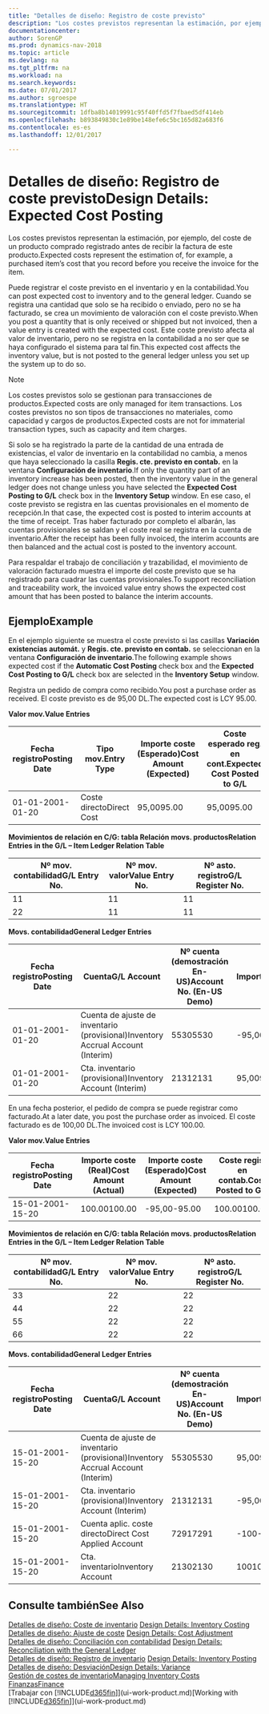 ```yaml
---
title: "Detalles de diseño: Registro de coste previsto"
description: "Los costes previstos representan la estimación, por ejemplo, del coste de un producto comprado registrado antes de recibir la factura de este producto."
documentationcenter: 
author: SorenGP
ms.prod: dynamics-nav-2018
ms.topic: article
ms.devlang: na
ms.tgt_pltfrm: na
ms.workload: na
ms.search.keywords: 
ms.date: 07/01/2017
ms.author: sgroespe
ms.translationtype: HT
ms.sourcegitcommit: 1dfba8b14019991c95f40ffd5f7fbaed5df414eb
ms.openlocfilehash: b893849830c1e89be148efe6c5bc165d82a683f6
ms.contentlocale: es-es
ms.lasthandoff: 12/01/2017

---
```

# <a name="design-details-expected-cost-posting"></a><span data-ttu-id="d5ff6-103">Detalles de diseño: Registro de coste previsto</span><span class="sxs-lookup"><span data-stu-id="d5ff6-103">Design Details: Expected Cost Posting</span></span>
<span data-ttu-id="d5ff6-104">Los costes previstos representan la estimación, por ejemplo, del coste de un producto comprado registrado antes de recibir la factura de este producto.</span><span class="sxs-lookup"><span data-stu-id="d5ff6-104">Expected costs represent the estimation of, for example, a purchased item’s cost that you record before you receive the invoice for the item.</span></span>  

 <span data-ttu-id="d5ff6-105">Puede registrar el coste previsto en el inventario y en la contabilidad.</span><span class="sxs-lookup"><span data-stu-id="d5ff6-105">You can post expected cost to inventory and to the general ledger.</span></span> <span data-ttu-id="d5ff6-106">Cuando se registra una cantidad que solo se ha recibido o enviado, pero no se ha facturado, se crea un movimiento de valoración con el coste previsto.</span><span class="sxs-lookup"><span data-stu-id="d5ff6-106">When you post a quantity that is only received or shipped but not invoiced, then a value entry is created with the expected cost.</span></span> <span data-ttu-id="d5ff6-107">Este coste previsto afecta al valor de inventario, pero no se registra en la contabilidad a no ser que se haya configurado el sistema para tal fin.</span><span class="sxs-lookup"><span data-stu-id="d5ff6-107">This expected cost affects the inventory value, but is not posted to the general ledger unless you set up the system up to do so.</span></span>  

> [!NOTE]  
>  <span data-ttu-id="d5ff6-108">Los costes previstos solo se gestionan para transacciones de productos.</span><span class="sxs-lookup"><span data-stu-id="d5ff6-108">Expected costs are only managed for item transactions.</span></span> <span data-ttu-id="d5ff6-109">Los costes previstos no son tipos de transacciones no materiales, como capacidad y cargos de productos.</span><span class="sxs-lookup"><span data-stu-id="d5ff6-109">Expected costs are not for immaterial transaction types, such as capacity and item charges.</span></span>  

 <span data-ttu-id="d5ff6-110">Si solo se ha registrado la parte de la cantidad de una entrada de existencias, el valor de inventario en la contabilidad no cambia, a menos que haya seleccionado la casilla **Regis. cte. previsto en contab.** en la ventana **Configuración de inventario**.</span><span class="sxs-lookup"><span data-stu-id="d5ff6-110">If only the quantity part of an inventory increase has been posted, then the inventory value in the general ledger does not change unless you have selected the **Expected Cost Posting to G/L** check box in the **Inventory Setup** window.</span></span> <span data-ttu-id="d5ff6-111">En ese caso, el coste previsto se registra en las cuentas provisionales en el momento de recepción.</span><span class="sxs-lookup"><span data-stu-id="d5ff6-111">In that case, the expected cost is posted to interim accounts at the time of receipt.</span></span> <span data-ttu-id="d5ff6-112">Tras haber facturado por completo el albarán, las cuentas provisionales se saldan y el coste real se registra en la cuenta de inventario.</span><span class="sxs-lookup"><span data-stu-id="d5ff6-112">After the receipt has been fully invoiced, the interim accounts are then balanced and the actual cost is posted to the inventory account.</span></span>  

 <span data-ttu-id="d5ff6-113">Para respaldar el trabajo de conciliación y trazabilidad, el movimiento de valoración facturado muestra el importe del coste previsto que se ha registrado para cuadrar las cuentas provisionales.</span><span class="sxs-lookup"><span data-stu-id="d5ff6-113">To support reconciliation and traceability work, the invoiced value entry shows the expected cost amount that has been posted to balance the interim accounts.</span></span>  

## <a name="example"></a><span data-ttu-id="d5ff6-114">Ejemplo</span><span class="sxs-lookup"><span data-stu-id="d5ff6-114">Example</span></span>  
 <span data-ttu-id="d5ff6-115">En el ejemplo siguiente se muestra el coste previsto si las casillas **Variación existencias automát.** y **Regis. cte. previsto en contab.** se seleccionan en la ventana **Configuración de inventario**.</span><span class="sxs-lookup"><span data-stu-id="d5ff6-115">The following example shows expected cost if the **Automatic Cost Posting** check box and the **Expected Cost Posting to G/L** check box are selected in the **Inventory Setup** window.</span></span>  

 <span data-ttu-id="d5ff6-116">Registra un pedido de compra como recibido.</span><span class="sxs-lookup"><span data-stu-id="d5ff6-116">You post a purchase order as received.</span></span> <span data-ttu-id="d5ff6-117">El coste previsto es de 95,00 DL.</span><span class="sxs-lookup"><span data-stu-id="d5ff6-117">The expected cost is LCY 95.00.</span></span>  

 <span data-ttu-id="d5ff6-118">**Valor mov.**</span><span class="sxs-lookup"><span data-stu-id="d5ff6-118">**Value Entries**</span></span>  

|<span data-ttu-id="d5ff6-119">Fecha registro</span><span class="sxs-lookup"><span data-stu-id="d5ff6-119">Posting Date</span></span>|<span data-ttu-id="d5ff6-120">Tipo mov.</span><span class="sxs-lookup"><span data-stu-id="d5ff6-120">Entry Type</span></span>|<span data-ttu-id="d5ff6-121">Importe coste (Esperado)</span><span class="sxs-lookup"><span data-stu-id="d5ff6-121">Cost Amount (Expected)</span></span>|<span data-ttu-id="d5ff6-122">Coste esperado reg. en cont.</span><span class="sxs-lookup"><span data-stu-id="d5ff6-122">Expected Cost Posted to G/L</span></span>|<span data-ttu-id="d5ff6-123">Coste previsto</span><span class="sxs-lookup"><span data-stu-id="d5ff6-123">Expected Cost</span></span>|<span data-ttu-id="d5ff6-124">Nº mov. producto</span><span class="sxs-lookup"><span data-stu-id="d5ff6-124">Item Ledger Entry No.</span></span>|<span data-ttu-id="d5ff6-125">Nº mov.</span><span class="sxs-lookup"><span data-stu-id="d5ff6-125">Entry No.</span></span>|  
|------------------|----------------|------------------------------|----------------------------------|-------------------|---------------------------|---------------|  
|<span data-ttu-id="d5ff6-126">01-01-20</span><span class="sxs-lookup"><span data-stu-id="d5ff6-126">01-01-20</span></span>|<span data-ttu-id="d5ff6-127">Coste directo</span><span class="sxs-lookup"><span data-stu-id="d5ff6-127">Direct Cost</span></span>|<span data-ttu-id="d5ff6-128">95,00</span><span class="sxs-lookup"><span data-stu-id="d5ff6-128">95.00</span></span>|<span data-ttu-id="d5ff6-129">95,00</span><span class="sxs-lookup"><span data-stu-id="d5ff6-129">95.00</span></span>|<span data-ttu-id="d5ff6-130">Sí</span><span class="sxs-lookup"><span data-stu-id="d5ff6-130">Yes</span></span>|<span data-ttu-id="d5ff6-131">1</span><span class="sxs-lookup"><span data-stu-id="d5ff6-131">1</span></span>|<span data-ttu-id="d5ff6-132">1</span><span class="sxs-lookup"><span data-stu-id="d5ff6-132">1</span></span>|  

 <span data-ttu-id="d5ff6-133">**Movimientos de relación en C/G: tabla Relación movs. productos**</span><span class="sxs-lookup"><span data-stu-id="d5ff6-133">**Relation Entries in the G/L – Item Ledger Relation Table**</span></span>  

|<span data-ttu-id="d5ff6-134">Nº mov. contabilidad</span><span class="sxs-lookup"><span data-stu-id="d5ff6-134">G/L Entry No.</span></span>|<span data-ttu-id="d5ff6-135">Nº mov. valor</span><span class="sxs-lookup"><span data-stu-id="d5ff6-135">Value Entry No.</span></span>|<span data-ttu-id="d5ff6-136">Nº asto. registro</span><span class="sxs-lookup"><span data-stu-id="d5ff6-136">G/L Register No.</span></span>|  
|--------------------|---------------------|-----------------------|  
|<span data-ttu-id="d5ff6-137">1</span><span class="sxs-lookup"><span data-stu-id="d5ff6-137">1</span></span>|<span data-ttu-id="d5ff6-138">1</span><span class="sxs-lookup"><span data-stu-id="d5ff6-138">1</span></span>|<span data-ttu-id="d5ff6-139">1</span><span class="sxs-lookup"><span data-stu-id="d5ff6-139">1</span></span>|  
|<span data-ttu-id="d5ff6-140">2</span><span class="sxs-lookup"><span data-stu-id="d5ff6-140">2</span></span>|<span data-ttu-id="d5ff6-141">1</span><span class="sxs-lookup"><span data-stu-id="d5ff6-141">1</span></span>|<span data-ttu-id="d5ff6-142">1</span><span class="sxs-lookup"><span data-stu-id="d5ff6-142">1</span></span>|  

 <span data-ttu-id="d5ff6-143">**Movs. contabilidad**</span><span class="sxs-lookup"><span data-stu-id="d5ff6-143">**General Ledger Entries**</span></span>  

|<span data-ttu-id="d5ff6-144">Fecha registro</span><span class="sxs-lookup"><span data-stu-id="d5ff6-144">Posting Date</span></span>|<span data-ttu-id="d5ff6-145">Cuenta</span><span class="sxs-lookup"><span data-stu-id="d5ff6-145">G/L Account</span></span>|<span data-ttu-id="d5ff6-146">Nº cuenta (demostración En-US)</span><span class="sxs-lookup"><span data-stu-id="d5ff6-146">Account No. (En-US Demo)</span></span>|<span data-ttu-id="d5ff6-147">Importe</span><span class="sxs-lookup"><span data-stu-id="d5ff6-147">Amount</span></span>|<span data-ttu-id="d5ff6-148">Nº mov.</span><span class="sxs-lookup"><span data-stu-id="d5ff6-148">Entry No.</span></span>|  
|------------------|------------------|---------------------------------|------------|---------------|  
|<span data-ttu-id="d5ff6-149">01-01-20</span><span class="sxs-lookup"><span data-stu-id="d5ff6-149">01-01-20</span></span>|<span data-ttu-id="d5ff6-150">Cuenta de ajuste de inventario (provisional)</span><span class="sxs-lookup"><span data-stu-id="d5ff6-150">Inventory Accrual Account (Interim)</span></span>|<span data-ttu-id="d5ff6-151">5530</span><span class="sxs-lookup"><span data-stu-id="d5ff6-151">5530</span></span>|<span data-ttu-id="d5ff6-152">-95,00</span><span class="sxs-lookup"><span data-stu-id="d5ff6-152">-95.00</span></span>|<span data-ttu-id="d5ff6-153">2</span><span class="sxs-lookup"><span data-stu-id="d5ff6-153">2</span></span>|  
|<span data-ttu-id="d5ff6-154">01-01-20</span><span class="sxs-lookup"><span data-stu-id="d5ff6-154">01-01-20</span></span>|<span data-ttu-id="d5ff6-155">Cta. inventario (provisional)</span><span class="sxs-lookup"><span data-stu-id="d5ff6-155">Inventory Account (Interim)</span></span>|<span data-ttu-id="d5ff6-156">2131</span><span class="sxs-lookup"><span data-stu-id="d5ff6-156">2131</span></span>|<span data-ttu-id="d5ff6-157">95,00</span><span class="sxs-lookup"><span data-stu-id="d5ff6-157">95.00</span></span>|<span data-ttu-id="d5ff6-158">1</span><span class="sxs-lookup"><span data-stu-id="d5ff6-158">1</span></span>|  

 <span data-ttu-id="d5ff6-159">En una fecha posterior, el pedido de compra se puede registrar como facturado.</span><span class="sxs-lookup"><span data-stu-id="d5ff6-159">At a later date, you post the purchase order as invoiced.</span></span> <span data-ttu-id="d5ff6-160">El coste facturado es de 100,00 DL.</span><span class="sxs-lookup"><span data-stu-id="d5ff6-160">The invoiced cost is LCY 100.00.</span></span>  

 <span data-ttu-id="d5ff6-161">**Valor mov.**</span><span class="sxs-lookup"><span data-stu-id="d5ff6-161">**Value Entries**</span></span>  

|<span data-ttu-id="d5ff6-162">Fecha registro</span><span class="sxs-lookup"><span data-stu-id="d5ff6-162">Posting Date</span></span>|<span data-ttu-id="d5ff6-163">Importe coste (Real)</span><span class="sxs-lookup"><span data-stu-id="d5ff6-163">Cost Amount (Actual)</span></span>|<span data-ttu-id="d5ff6-164">Importe coste (Esperado)</span><span class="sxs-lookup"><span data-stu-id="d5ff6-164">Cost Amount (Expected)</span></span>|<span data-ttu-id="d5ff6-165">Coste regis. en contab.</span><span class="sxs-lookup"><span data-stu-id="d5ff6-165">Cost Posted to G/L</span></span>|<span data-ttu-id="d5ff6-166">Coste previsto</span><span class="sxs-lookup"><span data-stu-id="d5ff6-166">Expected Cost</span></span>|<span data-ttu-id="d5ff6-167">Nº mov. producto</span><span class="sxs-lookup"><span data-stu-id="d5ff6-167">Item Ledger Entry No.</span></span>|<span data-ttu-id="d5ff6-168">Nº mov.</span><span class="sxs-lookup"><span data-stu-id="d5ff6-168">Entry No.</span></span>|  
|------------------|----------------------------|------------------------------|-------------------------|-------------------|---------------------------|---------------|  
|<span data-ttu-id="d5ff6-169">15-01-20</span><span class="sxs-lookup"><span data-stu-id="d5ff6-169">01-15-20</span></span>|<span data-ttu-id="d5ff6-170">100.00</span><span class="sxs-lookup"><span data-stu-id="d5ff6-170">100.00</span></span>|<span data-ttu-id="d5ff6-171">-95,00</span><span class="sxs-lookup"><span data-stu-id="d5ff6-171">-95.00</span></span>|<span data-ttu-id="d5ff6-172">100.00</span><span class="sxs-lookup"><span data-stu-id="d5ff6-172">100.00</span></span>|<span data-ttu-id="d5ff6-173">No</span><span class="sxs-lookup"><span data-stu-id="d5ff6-173">No</span></span>|<span data-ttu-id="d5ff6-174">1</span><span class="sxs-lookup"><span data-stu-id="d5ff6-174">1</span></span>|<span data-ttu-id="d5ff6-175">2</span><span class="sxs-lookup"><span data-stu-id="d5ff6-175">2</span></span>|  

 <span data-ttu-id="d5ff6-176">**Movimientos de relación en C/G: tabla Relación movs. productos**</span><span class="sxs-lookup"><span data-stu-id="d5ff6-176">**Relation Entries in the G/L – Item Ledger Relation Table**</span></span>  

|<span data-ttu-id="d5ff6-177">Nº mov. contabilidad</span><span class="sxs-lookup"><span data-stu-id="d5ff6-177">G/L Entry No.</span></span>|<span data-ttu-id="d5ff6-178">Nº mov. valor</span><span class="sxs-lookup"><span data-stu-id="d5ff6-178">Value Entry No.</span></span>|<span data-ttu-id="d5ff6-179">Nº asto. registro</span><span class="sxs-lookup"><span data-stu-id="d5ff6-179">G/L Register No.</span></span>|  
|--------------------|---------------------|-----------------------|  
|<span data-ttu-id="d5ff6-180">3</span><span class="sxs-lookup"><span data-stu-id="d5ff6-180">3</span></span>|<span data-ttu-id="d5ff6-181">2</span><span class="sxs-lookup"><span data-stu-id="d5ff6-181">2</span></span>|<span data-ttu-id="d5ff6-182">2</span><span class="sxs-lookup"><span data-stu-id="d5ff6-182">2</span></span>|  
|<span data-ttu-id="d5ff6-183">4</span><span class="sxs-lookup"><span data-stu-id="d5ff6-183">4</span></span>|<span data-ttu-id="d5ff6-184">2</span><span class="sxs-lookup"><span data-stu-id="d5ff6-184">2</span></span>|<span data-ttu-id="d5ff6-185">2</span><span class="sxs-lookup"><span data-stu-id="d5ff6-185">2</span></span>|  
|<span data-ttu-id="d5ff6-186">5</span><span class="sxs-lookup"><span data-stu-id="d5ff6-186">5</span></span>|<span data-ttu-id="d5ff6-187">2</span><span class="sxs-lookup"><span data-stu-id="d5ff6-187">2</span></span>|<span data-ttu-id="d5ff6-188">2</span><span class="sxs-lookup"><span data-stu-id="d5ff6-188">2</span></span>|  
|<span data-ttu-id="d5ff6-189">6</span><span class="sxs-lookup"><span data-stu-id="d5ff6-189">6</span></span>|<span data-ttu-id="d5ff6-190">2</span><span class="sxs-lookup"><span data-stu-id="d5ff6-190">2</span></span>|<span data-ttu-id="d5ff6-191">2</span><span class="sxs-lookup"><span data-stu-id="d5ff6-191">2</span></span>|  

 <span data-ttu-id="d5ff6-192">**Movs. contabilidad**</span><span class="sxs-lookup"><span data-stu-id="d5ff6-192">**General Ledger Entries**</span></span>  

|<span data-ttu-id="d5ff6-193">Fecha registro</span><span class="sxs-lookup"><span data-stu-id="d5ff6-193">Posting Date</span></span>|<span data-ttu-id="d5ff6-194">Cuenta</span><span class="sxs-lookup"><span data-stu-id="d5ff6-194">G/L Account</span></span>|<span data-ttu-id="d5ff6-195">Nº cuenta (demostración En-US)</span><span class="sxs-lookup"><span data-stu-id="d5ff6-195">Account No. (En-US Demo)</span></span>|<span data-ttu-id="d5ff6-196">Importe</span><span class="sxs-lookup"><span data-stu-id="d5ff6-196">Amount</span></span>|<span data-ttu-id="d5ff6-197">Nº mov.</span><span class="sxs-lookup"><span data-stu-id="d5ff6-197">Entry No.</span></span>|  
|------------------|------------------|---------------------------------|------------|---------------|  
|<span data-ttu-id="d5ff6-198">15-01-20</span><span class="sxs-lookup"><span data-stu-id="d5ff6-198">01-15-20</span></span>|<span data-ttu-id="d5ff6-199">Cuenta de ajuste de inventario (provisional)</span><span class="sxs-lookup"><span data-stu-id="d5ff6-199">Inventory Accrual Account (Interim)</span></span>|<span data-ttu-id="d5ff6-200">5530</span><span class="sxs-lookup"><span data-stu-id="d5ff6-200">5530</span></span>|<span data-ttu-id="d5ff6-201">95,00</span><span class="sxs-lookup"><span data-stu-id="d5ff6-201">95.00</span></span>|<span data-ttu-id="d5ff6-202">4</span><span class="sxs-lookup"><span data-stu-id="d5ff6-202">4</span></span>|  
|<span data-ttu-id="d5ff6-203">15-01-20</span><span class="sxs-lookup"><span data-stu-id="d5ff6-203">01-15-20</span></span>|<span data-ttu-id="d5ff6-204">Cta. inventario (provisional)</span><span class="sxs-lookup"><span data-stu-id="d5ff6-204">Inventory Account (Interim)</span></span>|<span data-ttu-id="d5ff6-205">2131</span><span class="sxs-lookup"><span data-stu-id="d5ff6-205">2131</span></span>|<span data-ttu-id="d5ff6-206">-95,00</span><span class="sxs-lookup"><span data-stu-id="d5ff6-206">-95.00</span></span>|<span data-ttu-id="d5ff6-207">3</span><span class="sxs-lookup"><span data-stu-id="d5ff6-207">3</span></span>|  
|<span data-ttu-id="d5ff6-208">15-01-20</span><span class="sxs-lookup"><span data-stu-id="d5ff6-208">01-15-20</span></span>|<span data-ttu-id="d5ff6-209">Cuenta aplic. coste directo</span><span class="sxs-lookup"><span data-stu-id="d5ff6-209">Direct Cost Applied Account</span></span>|<span data-ttu-id="d5ff6-210">7291</span><span class="sxs-lookup"><span data-stu-id="d5ff6-210">7291</span></span>|<span data-ttu-id="d5ff6-211">-100</span><span class="sxs-lookup"><span data-stu-id="d5ff6-211">-100</span></span>|<span data-ttu-id="d5ff6-212">6</span><span class="sxs-lookup"><span data-stu-id="d5ff6-212">6</span></span>|  
|<span data-ttu-id="d5ff6-213">15-01-20</span><span class="sxs-lookup"><span data-stu-id="d5ff6-213">01-15-20</span></span>|<span data-ttu-id="d5ff6-214">Cta. inventario</span><span class="sxs-lookup"><span data-stu-id="d5ff6-214">Inventory Account</span></span>|<span data-ttu-id="d5ff6-215">2130</span><span class="sxs-lookup"><span data-stu-id="d5ff6-215">2130</span></span>|<span data-ttu-id="d5ff6-216">100</span><span class="sxs-lookup"><span data-stu-id="d5ff6-216">100</span></span>|<span data-ttu-id="d5ff6-217">5</span><span class="sxs-lookup"><span data-stu-id="d5ff6-217">5</span></span>|  

## <a name="see-also"></a><span data-ttu-id="d5ff6-218">Consulte también</span><span class="sxs-lookup"><span data-stu-id="d5ff6-218">See Also</span></span>
 <span data-ttu-id="d5ff6-219">[Detalles de diseño: Coste de inventario](design-details-inventory-costing.md) </span><span class="sxs-lookup"><span data-stu-id="d5ff6-219">[Design Details: Inventory Costing](design-details-inventory-costing.md) </span></span>  
 <span data-ttu-id="d5ff6-220">[Detalles de diseño: Ajuste de coste](design-details-cost-adjustment.md) </span><span class="sxs-lookup"><span data-stu-id="d5ff6-220">[Design Details: Cost Adjustment](design-details-cost-adjustment.md) </span></span>  
 <span data-ttu-id="d5ff6-221">[Detalles de diseño: Conciliación con contabilidad](design-details-reconciliation-with-the-general-ledger.md) </span><span class="sxs-lookup"><span data-stu-id="d5ff6-221">[Design Details: Reconciliation with the General Ledger](design-details-reconciliation-with-the-general-ledger.md) </span></span>  
 <span data-ttu-id="d5ff6-222">[Detalles de diseño: Registro de inventario](design-details-inventory-posting.md) </span><span class="sxs-lookup"><span data-stu-id="d5ff6-222">[Design Details: Inventory Posting](design-details-inventory-posting.md) </span></span>  
 [<span data-ttu-id="d5ff6-223">Detalles de diseño: Desviación</span><span class="sxs-lookup"><span data-stu-id="d5ff6-223">Design Details: Variance</span></span>](design-details-variance.md)  
 [<span data-ttu-id="d5ff6-224">Gestión de costes de inventario</span><span class="sxs-lookup"><span data-stu-id="d5ff6-224">Managing Inventory Costs</span></span>](finance-manage-inventory-costs.md)  
 [<span data-ttu-id="d5ff6-225">Finanzas</span><span class="sxs-lookup"><span data-stu-id="d5ff6-225">Finance</span></span>](finance.md)  
 <span data-ttu-id="d5ff6-226">[Trabajar con [!INCLUDE[d365fin](includes/d365fin_md.md)]](ui-work-product.md)</span><span class="sxs-lookup"><span data-stu-id="d5ff6-226">[Working with [!INCLUDE[d365fin](includes/d365fin_md.md)]](ui-work-product.md)</span></span>

